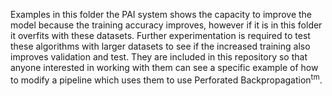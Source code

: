 Examples in this folder the PAI system shows the capacity to improve the model because the training accuracy improves, however if it is in this folder it overfits with these datasets.  Further experimentation is required to test these algorithms with larger datasets to see if the increased training also improves validation and test.  They are included in this repository so that anyone interested in working with them can see a specific example of how to modify a pipeline which uses them to use Perforated Backpropagation<sup>tm</sup>.
